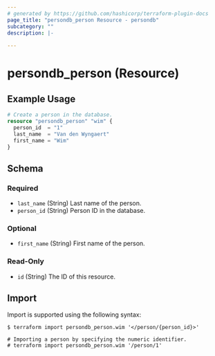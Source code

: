 ```yaml
---
# generated by https://github.com/hashicorp/terraform-plugin-docs
page_title: "persondb_person Resource - persondb"
subcategory: ""
description: |-
  
---
```


# persondb_person (Resource)



## Example Usage

```terraform
# Create a person in the database.
resource "persondb_person" "wim" {
  person_id  = "1"
  last_name  = "Van den Wyngaert"
  first_name = "Wim"
}
```

<!-- schema generated by tfplugindocs -->
## Schema

### Required

- `last_name` (String) Last name of the person.
- `person_id` (String) Person ID in the database.

### Optional

- `first_name` (String) First name of the person.

### Read-Only

- `id` (String) The ID of this resource.

## Import

Import is supported using the following syntax:

```shell
$ terraform import persondb_person.wim '</person/{person_id}>'

# Importing a person by specifying the numeric identifier.
# terraform import persondb_person.wim '/person/1'
```
